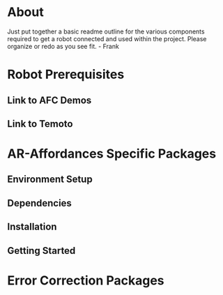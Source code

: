 # About
Just put together a basic readme outline for the various components required to get a robot connected and used within the project. Please organize or redo as you see fit. - Frank

# Robot Prerequisites
## Link to AFC Demos
## Link to Temoto

# AR-Affordances Specific Packages
## Environment Setup
## Dependencies
## Installation
## Getting Started

# Error Correction Packages
## 

